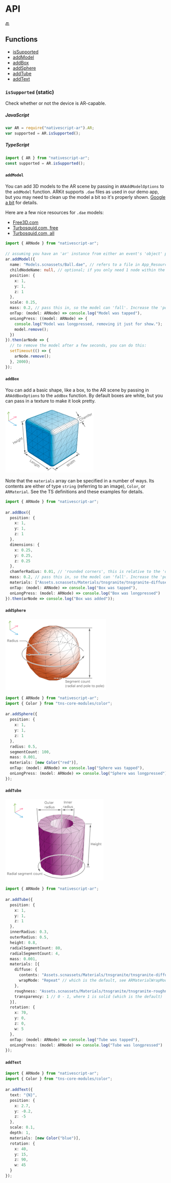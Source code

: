 API
===

[🔙](../README.md)

## Functions
- [isSupported](#issupported-static)
- [addModel](#addmodel)
- [addBox](#addbox)
- [addSphere](#addsphere)
- [addTube](#addtube)
- [addText](#addtext)


### `isSupported` (static)
Check whether or not the device is AR-capable.

##### JavaScript
```js
var AR = require("nativescript-ar").AR;
var supported = AR.isSupported();
```

##### TypeScript
```typescript
import { AR } from "nativescript-ar";
const supported = AR.isSupported();
```

#### `addModel`
You can add 3D models to the AR scene by passing in `ARAddModelOptions` to the `addModel` function.
ARKit supports `.dae` files as used in our demo app, but you may need to clean up the model a bit so
it's properly shown. [Google a bit](https://www.google.nl/search?q=arkit+dae) for details.

Here are a few nice resources for `.dae` models:
- [Free3D.com](https://free3d.com/3d-models/all/1/dae)
- [Turbosquid.com, free](https://www.turbosquid.com/Search/Index.cfm?keyword=&search_type=free&media_typeid=2&file_type=194&=true&sort_column=A8&sort_order=desc)
- [Turbosquid.com, all](https://www.turbosquid.com/Search/Index.cfm?keyword=&media_typeid=2&file_type=194&=true&sort_column=A8&sort_order=desc)

```typescript
import { ARNode } from "nativescript-ar";

// assuming you have an 'ar' instance from either an event's 'object' property, or simply 'new AR()'.
ar.addModel({
  name: "Models.scnassets/Ball.dae", // refers to a file in App_Resources, see the demo app for examples
  childNodeName: null, // optional; if you only need 1 node within the model, then set its name here
  position: {
    x: 1,
    y: 1,
    z: 1
  },
  scale: 0.25,
  mass: 0.2, // pass this in, so the model can 'fall'. Increase the 'position.y' value for a higher drop :)
  onTap: (model: ARNode) => console.log("Model was tapped"),
  onLongPress: ((model: ARNode) => {
    console.log("Model was longpressed, removing it just for show.");
    model.remove();
  })
}).then(arNode => {
  // to remove the model after a few seconds, you can do this:
  setTimeout(() => {
    arNode.remove();
  }, 2000);
});
```

#### `addBox`
You can add a basic shape, like a box, to the AR scene by passing in `ARAddBoxOptions` to the `addBox` function.
By default boxes are white, but you can pass in a texture to make it look pretty.

<img src="images/scnbox.png" width="278px"/>

Note that the `materials` array can be specified in a number of ways.
Its contents are either of type `string` (referring to an image), `Color`, or `ARMaterial`.
See the TS definitions and these examples for details.

```typescript
import { ARNode } from "nativescript-ar";

ar.addBox({
  position: {
    x: 1,
    y: 1,
    z: 1
  },
  dimensions: {
    x: 0.25,
    y: 0.25,
    z: 0.25
  },
  chamferRadius: 0.01, // 'rounded corners', this is relative to the 'dimensions'.
  mass: 0.2, // pass this in, so the model can 'fall'. Increase the 'position.y' value for a higher drop :)
  materials: ["Assets.scnassets/Materials/tnsgranite/tnsgranite-diffuse.png"], // must be in App_Resources
  onTap: (model: ARNode) => console.log("Box was tapped"),
  onLongPress: (model: ARNode) => console.log("Box was longpressed")
}).then(arNode => console.log("Box was added"));
```

#### `addSphere`
<img src="images/scnsphere.png" width="316px"/>

```typescript
import { ARNode } from "nativescript-ar";
import { Color } from "tns-core-modules/color";

ar.addSphere({
  position: {
    x: 1,
    y: 1,
    z: 1
  },
  radius: 0.5,
  segmentCount: 100,
  mass: 0.001,
  materials: [new Color("red")],
  onTap: (model: ARNode) => console.log("Sphere was tapped"),
  onLongPress: (model: ARNode) => console.log("Sphere was longpressed")
});
```

#### `addTube`
<img src="images/scntube.png" width="308px"/>

```typescript
import { ARNode } from "nativescript-ar";

ar.addTube({
  position: {
    x: 1,
    y: 1,
    z: 1
  },
  innerRadius: 0.3,
  outerRadius: 0.5,
  height: 0.8,
  radialSegmentCount: 80,
  radialSegmentCount: 4,
  mass: 0.001,
  materials: [{
    diffuse: {
      contents: "Assets.scnassets/Materials/tnsgranite/tnsgranite-diffuse.png",
      wrapMode: "Repeat" // which is the default, see ARMaterialWrapMode for other options
    },
    roughness: "Assets.scnassets/Materials/tnsgranite/tnsgranite-roughness.png",
    transparency: 1 // 0 - 1, where 1 is solid (which is the default)
  }],
  rotation: {
    x: 70,
    y: 0,
    z: 0,
    w: 5
  },
  onTap: (model: ARNode) => console.log("Tube was tapped"),
  onLongPress: (model: ARNode) => console.log("Tube was longpressed")
});
```

#### `addText`

```typescript
import { ARNode } from "nativescript-ar";
import { Color } from "tns-core-modules/color";

ar.addText({
  text: "{N}",
  position: {
    x: 2.7,
    y: -0.2,
    z: -5
  },
  scale: 0.1,
  depth: 1,
  materials: [new Color("blue")],
  rotation: {
    x: 40,
    y: 15,
    z: 90,
    w: 45
  }
});
```
